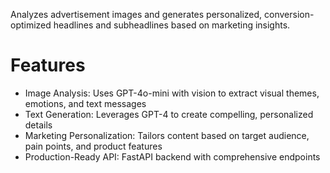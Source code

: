 Analyzes advertisement images and generates personalized, conversion-optimized headlines and subheadlines based on marketing insights.

# Features
- Image Analysis: Uses GPT-4o-mini with vision to extract visual themes, emotions, and text messages
- Text Generation: Leverages GPT-4 to create compelling, personalized details
- Marketing Personalization: Tailors content based on target audience, pain points, and product features
- Production-Ready API: FastAPI backend with comprehensive endpoints